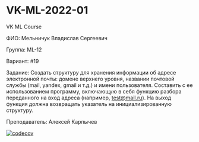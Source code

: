 # VK-ML-2022-01

VK ML Course

ФИО: Мельничук Владислав Сергеевич

Группа: ML-12

Вариант: #19

Задание:
Создать структуру для хранения информации об адресе электронной почты: домене верхнего уровня, названии почтовой службы (mail, yandex, gmail и т.д.) и имени пользователя. Составить с ее использованием программу, включающую в себя функцию разбора переданного на вход адреса (например, test@mail.ru). На выход функция должна возвращать указатель на инициализированную структуру.

Преподаватель: Алексей Карпычев

[![codecov](https://codecov.io/gh/v-mk-s/VK-ML-2022-01/branch/making-hw-1/graph/badge.svg?token=V7EVIDNX39)](https://codecov.io/gh/v-mk-s/VK-ML-2022-01)
